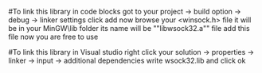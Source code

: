 #To link this library in code blocks
got to your project -> build option -> debug -> linker settings
click add now browse your <winsock.h> file it will be in your MinGW\lib folder
its name will be ""libwsock32.a"" file
add this file
now you are free to use

#To link this library in Visual studio
right click your solution -> properties -> linker -> input -> additional dependencies
write wsock32.lib and click ok
